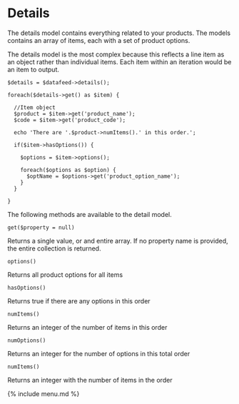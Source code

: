 # Details

The details model contains everything related to your products.
The models contains an array of items, each with a set of product options.

The details model is the most complex because this reflects a line item as an object rather than individual items.
Each item within an iteration would be an item to output.

```
$details = $datafeed->details();

foreach($details->get() as $item) {

  //Item object
  $product = $item->get('product_name');
  $code = $item->get('product_code');
  
  echo 'There are '.$product->numItems().' in this order.';

  if($item->hasOptions()) {
  
    $options = $item->options();

    foreach($options as $option) {
      $optName = $options->get('product_option_name');
    }
  }

}
```


The following methods are available to the detail model.


```
get($property = null)
```
Returns a single value, or and entire array. If no property name is provided, the entire collection is returned.

```
options()
```
Returns all product options for all items

```
hasOptions()
```
Returns true if there are any options in this order

```
numItems()
```
Returns an integer of the number of items in this order

```
numOptions()
```
Returns an integer for the number of options in this total order

```
numItems()
```
Returns an integer with the number of items in the order

{% include menu.md %}
